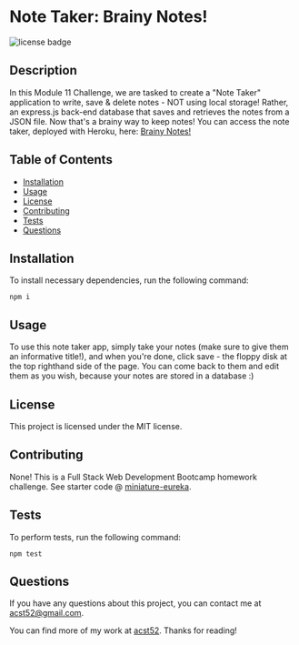 # Note Taker: Brainy Notes!
![license badge](https://img.shields.io/badge/license-MIT-brightgreen)

## Description

In this Module 11 Challenge, we are tasked to create a "Note Taker" application to write, save & delete notes - NOT using local storage! Rather, an express.js back-end database that saves and retrieves the notes from a JSON file. Now that's a brainy way to keep notes! You can access the note taker, deployed with Heroku, here: [Brainy Notes!](https://boiling-scrubland-64436.herokuapp.com/)  

## Table of Contents

* [Installation](#installation)
* [Usage](#usage)
* [License](#license)
* [Contributing](#contributing)
* [Tests](#tests)
* [Questions](#questions)

## Installation

To install necessary dependencies, run the following command: 
```
npm i
```

## Usage

To use this note taker app, simply take your notes (make sure to give them an informative title!), and when you're done, click save - the floppy disk at the top righthand side of the page. You can come back to them and edit them as you wish, because your notes are stored in a database :)

## License

This project is licensed under the MIT license.

## Contributing

None! This is a Full Stack Web Development Bootcamp homework challenge. See starter code @ [miniature-eureka](https://github.com/coding-boot-camp/miniature-eureka).

## Tests

To perform tests, run the following command: 
```
npm test
```

## Questions

If you have any questions about this project, you can contact me at acst52@gmail.com.

You can find more of my work at [acst52](https://github.com/acst52/). Thanks for reading!

